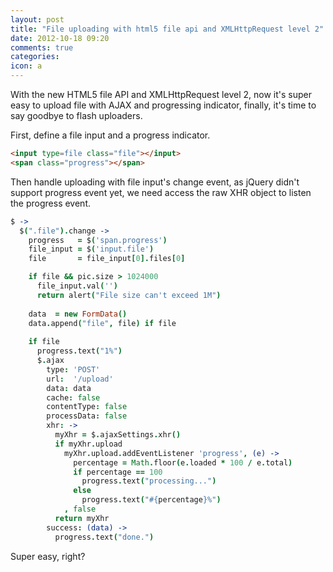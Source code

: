 ```yaml
---
layout: post
title: "File uploading with html5 file api and XMLHttpRequest level 2"
date: 2012-10-18 09:20
comments: true
categories: 
icon: a
---
```


With the new HTML5 file API and XMLHttpRequest level 2, now it's super easy to upload file with AJAX and progressing indicator, finally, it's time to say goodbye to flash uploaders.

<!-- more -->

First, define a file input and a progress indicator.

``` html
<input type=file class="file"></input>
<span class="progress"></span>
```

Then handle uploading with file input's change event, as jQuery didn't support progress event yet, we need access the raw XHR object to listen the progress event.

``` coffeescript
$ ->
  $(".file").change ->
    progress   = $('span.progress')
    file_input = $('input.file')
    file       = file_input[0].files[0]

    if file && pic.size > 1024000
      file_input.val('')
      return alert("File size can't exceed 1M")
    
    data  = new FormData()
    data.append("file", file) if file
    
    if file
      progress.text("1%")
      $.ajax
        type: 'POST'
        url:  '/upload'
        data: data
        cache: false
        contentType: false
        processData: false
        xhr: ->
          myXhr = $.ajaxSettings.xhr()
          if myXhr.upload
            myXhr.upload.addEventListener 'progress', (e) ->
              percentage = Math.floor(e.loaded * 100 / e.total)  
              if percentage == 100
                progress.text("processing...")
              else
                progress.text("#{percentage}%")
            , false
          return myXhr
        success: (data) ->
          progress.text("done.")
```

Super easy, right?